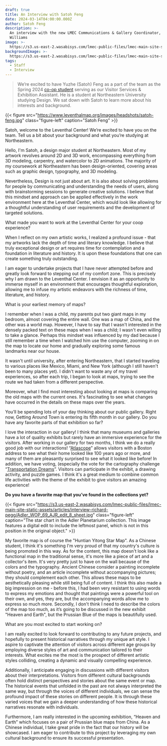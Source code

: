 ```yaml
---
draft: true
title: An Interview with Satoh Feng
date: 2024-03-14T04:00:00.000Z
author: Satoh Feng
description: >-
  An interview with the new LMEC Communications & Gallery Coordinator, Julia
  Williams
image: >-
  https://s3.us-east-2.wasabisys.com/lmec-public-files/lmec-main-site-static-assets/articles/interview-richard-pegg/Adler_WOP_69_AJR_edit_8_sheet.jpg
backgroundImage: >-
  https://s3.us-east-2.wasabisys.com/lmec-public-files/lmec-main-site-static-assets/articles/interview-richard-pegg/Adler_WOP_69_AJR_edit_8_sheet.jpg
tags:
  - Staff
  - Interview
---
```


> We’re excited to have Yuzhe (Satoh) Feng as a part of the team as the Spring 2024 [co-op student](https://careers.northeastern.edu/cooperative-education/) serving as our Visitor Services & Exhibition Assistant. He is a student at Northeastern University studying Design. We sat down with Satoh to learn more about his interests and background.

{{< figure src="https://www.leventhalmap.org/images/headshots/satoh-feng.jpg" class="figure-left" caption="Satoh Feng" >}}

Satoh, welcome to the Leventhal Center! We’re excited to have you on the team. Tell us a bit about your background and what you’re studying at Northeastern.

Hello, I'm Satoh, a design major student at Northeastern. Most of my artwork revolves around 2D and 3D work, encompassing everything from 3D modeling, carpentry, and watercolor to 2D animations. The majority of my coursework at Northeastern has been design-oriented, covering areas such as graphic design, typography, and 3D modeling.

Nevertheless, Design is not just about art. It is also about solving problems for people by communicating and understanding the needs of users, along with brainstorming sessions to generate creative solutions. I believe that this mindset and approach can be applied effectively in the work environment here at the Leventhal Center, which would look like allowing for a thoughtful understanding of user requirements and the development of targeted solutions.

What made you want to work at the Leventhal Center for your coop experience?

When I reflect on my own artistic works, I realized a profound issue - that my artworks lack the depth of time and literary knowledge. I believe that truly exceptional design or art requires time for contemplation and a foundation in literature and history. It is upon these foundations that one can create something truly outstanding.

I am eager to undertake projects that I have never attempted before and greatly look forward to stepping out of my comfort zone. This is precisely why I am drawn to the Leventhal Center. I envision it as an opportunity to immerse myself in an environment that encourages thoughtful exploration, allowing me to infuse my artistic endeavors with the richness of time, literature, and history.

What is your earliest memory of maps?

I remember when I was a child, my parents put two giant maps in my bedroom, almost covering the entire wall. One was a map of China, and the other was a world map. However, I have to say that I wasn't interested in the densely packed text on these maps when I was a child; I wasn't even willing to take a glance. Perhaps this mindset was influenced by my dad because I still remember a time when I watched him use the computer, zooming in on the map to locate our home and gradually exploring some famous landmarks near our house.

It wasn't until university, after entering Northeastern, that I started traveling to various places like Mexico, Miami, and New York (although I still haven't been to many places yet). I didn't want to waste any of my travel experiences, so after each trip, I began to look at maps, trying to see the route we had taken from a different perspective.

Moreover, what I find most interesting about looking at maps is comparing the old maps with the current ones. It's fascinating to see what changes have occurred in the details on these maps over the years.

You’ll be spending lots of your day thinking about our public gallery. Right now, Getting Around Town is entering its fifth month in our gallery. Do you have any favorite parts of that exhibition so far?

I love the interaction in our gallery! I think that many museums and galleries have a lot of quality exhibits but rarely have an immersive experience for the visitors. After working in our gallery for two months, I think we do a really good job with our interactions! “[Atlascope](https://www.atlascope.org/)” allows visitors with a Boston address to see what their home looked like 100 years ago or more, and many of them are pleasantly surprised to see what it looked like before! In addition, we have voting, (especially the vote for the cartography challenge “[Transportation Dreams](https://www.leventhalmap.org/projects/cartography-challenge/transportation-dreams/)”. Visitors can participate in the exhibit, a drawing activity, and puzzle games. I think it's a great medium to combine common life activities with the theme of the exhibit to give visitors an amazing experience!

**Do you have a favorite map that you’ve found in the collections yet?**

{{< figure src="https://s3.us-east-2.wasabisys.com/lmec-public-files/lmec-main-site-static-assets/articles/interview-richard-pegg/Adler_WOP_69_AJR_edit_8_sheet.jpg" class="figure-left" caption="The star chart in the Adler Planetarium collection. This image features a digital edit to include the leftmost panel, which is not in this position in the original object." >}}

My favorite map is of course the "Huntian Yitong Star Map". As a Chinese student, I think it's something I'm very proud of that my country's culture is being promoted in this way. As for the content, this map doesn't look like a functional map in the traditional sense, it's more like a piece of art and a collector's item. It's very pretty just to have on the wall because of the colors and the typography. Ancient Chinese consider a painting incomplete without poetry, and an article incomplete without accompanying pictures; they should complement each other. This allows these maps to be aesthetically pleasing while still being full of content. I think this also made a big impression on me - before this, I had been very resistant to using words to express my emotions and thought that paintings were a powerful tool on their own, and yes, they are, but the accompanying words allow me to express so much more. Secondly, I don't think I need to describe the colors of the map too much, as it’s going to be discussed in the new exhibit "Heaven and Earth", but the Prussian Blue of the maps is beautifully used.

What are you most excited to start working on?

I am really excited to look forward to contributing to any future projects, and hopefully to present historical narratives through my unique art style. I aspire to captivate the attention of visitors across different age groups by employing diverse styles of art and communication tailored to their interests. What excites me the most is the prospect of different artistic styles colliding, creating a dynamic and visually compelling experience.

Additionally, I anticipate engaging in discussions with different visitors about their interpretations. Visitors from different cultural backgrounds often hold distinct perspectives and stories about the same event or map. The historical events that unfolded in the past are not always interpreted the same way, but through the voices of different individuals, we can sense the profound impact of these stories on different people. It is through these varied voices that we gain a deeper understanding of how these historical narratives resonate with individuals.

Furthermore, I am really interested in the upcoming exhibition, “Heaven and Earth” which focuses on a pair of Prussian blue maps from China. As a Chinese individual, I take great pride in the fact that our history will be showcased. I am eager to contribute to this project by leveraging my own cultural background to ensure its successful presentation.
